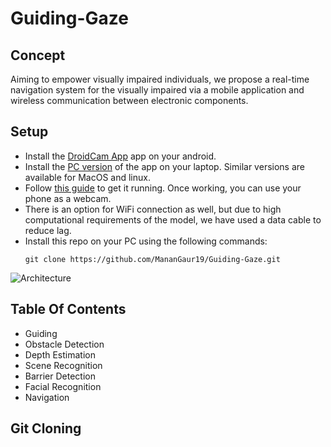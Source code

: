 # Guiding-Gaze

## Concept
Aiming to empower visually impaired individuals, we propose a real-time navigation system for the visually impaired via a mobile application
and wireless communication between electronic components.

## Setup
- Install the [DroidCam App](https://play.google.com/store/apps/details?id=com.dev47apps.droidcam&pcampaignid=web_share) app on your android.
- Install the [PC version](https://www.dev47apps.com/droidcam/windows/) of the app on your laptop. Similar versions are available for MacOS and linux.
- Follow [this guide](https://www.dev47apps.com/droidcam/connect/) to get it running. Once working, you can use your phone as a webcam.
- There is an option for WiFi connection as well, but due to high computational requirements of the model, we have used a data cable to reduce lag.
- Install this repo on your PC using the following commands:
  ```
  git clone https://github.com/MananGaur19/Guiding-Gaze.git
  ```
  


![Architecture](https://github.com/MananGaur19/Guiding-Gaze/assets/56295289/0b1577e4-9132-46ad-acb2-4b1d376f26f7)

## Table Of Contents
- Guiding 
- Obstacle Detection
- Depth Estimation
- Scene Recognition
- Barrier Detection
- Facial Recognition
- Navigation


## Git Cloning



